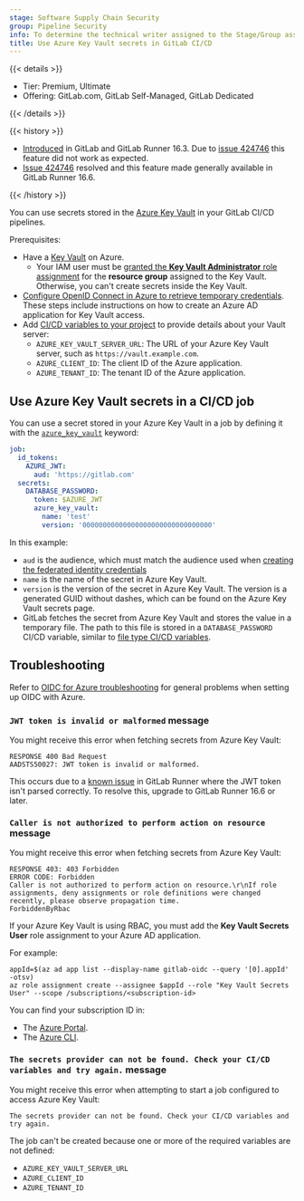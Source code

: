 ```yaml
---
stage: Software Supply Chain Security
group: Pipeline Security
info: To determine the technical writer assigned to the Stage/Group associated with this page, see https://handbook.gitlab.com/handbook/product/ux/technical-writing/#assignments
title: Use Azure Key Vault secrets in GitLab CI/CD
---
```


{{< details >}}

- Tier: Premium, Ultimate
- Offering: GitLab.com, GitLab Self-Managed, GitLab Dedicated

{{< /details >}}

{{< history >}}

- [Introduced](https://gitlab.com/gitlab-org/gitlab/-/issues/271271) in GitLab and GitLab Runner 16.3. Due to [issue 424746](https://gitlab.com/gitlab-org/gitlab/-/issues/424746) this feature did not work as expected.
- [Issue 424746](https://gitlab.com/gitlab-org/gitlab/-/issues/424746) resolved and this feature made generally available in GitLab Runner 16.6.

{{< /history >}}

You can use secrets stored in the [Azure Key Vault](https://azure.microsoft.com/en-us/products/key-vault/)
in your GitLab CI/CD pipelines.

Prerequisites:

- Have a [Key Vault](https://learn.microsoft.com/en-us/azure/key-vault/general/quick-create-portal) on Azure.
  - Your IAM user must be [granted the **Key Vault Administrator** role assignment](https://learn.microsoft.com/en-us/azure/role-based-access-control/quickstart-assign-role-user-portal#grant-access)
    for the **resource group** assigned to the Key Vault. Otherwise, you can't create secrets inside the Key Vault.
- [Configure OpenID Connect in Azure to retrieve temporary credentials](../cloud_services/azure/_index.md). These
  steps include instructions on how to create an Azure AD application for Key Vault access.
- Add [CI/CD variables to your project](../variables/_index.md#for-a-project) to provide details about your Vault server:
  - `AZURE_KEY_VAULT_SERVER_URL`: The URL of your Azure Key Vault server, such as `https://vault.example.com`.
  - `AZURE_CLIENT_ID`: The client ID of the Azure application.
  - `AZURE_TENANT_ID`: The tenant ID of the Azure application.

## Use Azure Key Vault secrets in a CI/CD job

You can use a secret stored in your Azure Key Vault in a job by defining it with the
[`azure_key_vault`](../yaml/_index.md#secretsazure_key_vault) keyword:

```yaml
job:
  id_tokens:
    AZURE_JWT:
      aud: 'https://gitlab.com'
  secrets:
    DATABASE_PASSWORD:
      token: $AZURE_JWT
      azure_key_vault:
        name: 'test'
        version: '00000000000000000000000000000000'
```

In this example:

- `aud` is the audience, which must match the audience used when [creating the federated identity credentials](../cloud_services/azure/_index.md#create-azure-ad-federated-identity-credentials)
- `name` is the name of the secret in Azure Key Vault.
- `version` is the version of the secret in Azure Key Vault. The version is a generated
  GUID without dashes, which can be found on the Azure Key Vault secrets page.
- GitLab fetches the secret from Azure Key Vault and stores the value in a temporary file.
  The path to this file is stored in a `DATABASE_PASSWORD` CI/CD variable, similar to
  [file type CI/CD variables](../variables/_index.md#use-file-type-cicd-variables).

## Troubleshooting

Refer to [OIDC for Azure troubleshooting](../cloud_services/azure/_index.md#troubleshooting) for general
problems when setting up OIDC with Azure.

### `JWT token is invalid or malformed` message

You might receive this error when fetching secrets from Azure Key Vault:

```plaintext
RESPONSE 400 Bad Request
AADSTS50027: JWT token is invalid or malformed.
```

This occurs due to a [known issue](https://gitlab.com/gitlab-org/gitlab/-/issues/424746) in GitLab Runner where the JWT token isn't parsed correctly.
To resolve this, upgrade to GitLab Runner 16.6 or later.

### `Caller is not authorized to perform action on resource` message

You might receive this error when fetching secrets from Azure Key Vault:

```plaintext
RESPONSE 403: 403 Forbidden
ERROR CODE: Forbidden
Caller is not authorized to perform action on resource.\r\nIf role assignments, deny assignments or role definitions were changed recently, please observe propagation time.
ForbiddenByRbac
```

If your Azure Key Vault is using RBAC, you must add the **Key Vault Secrets User** role assignment to your Azure AD
application.

For example:

```shell
appId=$(az ad app list --display-name gitlab-oidc --query '[0].appId' -otsv)
az role assignment create --assignee $appId --role "Key Vault Secrets User" --scope /subscriptions/<subscription-id>
```

You can find your subscription ID in:

- The [Azure Portal](https://learn.microsoft.com/en-us/azure/azure-portal/get-subscription-tenant-id#find-your-azure-subscription).
- The [Azure CLI](https://learn.microsoft.com/en-us/cli/azure/manage-azure-subscriptions-azure-cli#get-the-active-subscription).

### `The secrets provider can not be found. Check your CI/CD variables and try again.` message

You might receive this error when attempting to start a job configured to access Azure Key Vault:

```plaintext
The secrets provider can not be found. Check your CI/CD variables and try again.
```

The job can't be created because one or more of the required variables are not defined:

- `AZURE_KEY_VAULT_SERVER_URL`
- `AZURE_CLIENT_ID`
- `AZURE_TENANT_ID`
